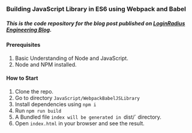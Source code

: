 ### Building JavaScript Library in ES6 using Webpack and Babel

##### This is the code repository for the blog post published on [LoginRadius Engineering Blog](https://www.loginradius.com/engineering/blog/write-a-javascript-library-using-webpack-and-babel/).

#### Prerequisites

1. Basic Understanding of Node and JavaScript.
2. Node and NPM installed.

#### How to Start

1. Clone the repo. 
2. Go to directory `JavaScript/WebpackBabelJSLibrary`
3. Install dependencies using `npm i`
4. Run `npm run build`
5. A Bundled file `index will be generated in `dist/` directory.
6. Open `index.html` in your browser and see the result.